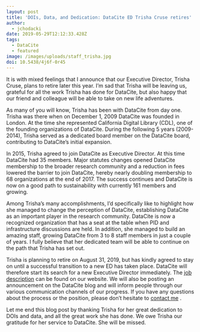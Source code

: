 ```yaml
---
layout: post
title: 'DOIs, Data, and Dedication: DataCite ED Trisha Cruse retires'
author:
  - jchodacki
date: 2019-05-29T12:12:33.428Z
tags:
  - DataCite
  - featured
image: /images/uploads/staff_trisha.jpg
doi: 10.5438/4j6f-0r45
---
```

It is with mixed feelings that I announce that our Executive Director, Trisha Cruse, plans to retire later this year. I’m sad that Trisha will be leaving us, grateful for all the work Trisha has done for DataCite, but also happy that our friend and colleague will be able to take on new life adventures.

As many of you will know, Trisha has been with DataCite from day one. Trisha was there when on December 1, 2009 DataCite was founded in London. At the time she represented California Digital Library (CDL), one of the founding organizations of DataCite. During the following 5 years (2009-2014), Trisha served as a dedicated board member on the DataCite board, contributing to DataCite’s initial expansion.


In 2015, Trisha agreed to join DataCite as Executive Director. At this time DataCite had 35 members. Major statutes changes opened DataCite membership to the broader research community and a reduction in fees lowered the barrier to join DataCite, hereby nearly doubling membership to 68 organizations at the end of 2017. The success continues and DataCite is now on a good path to sustainability with currently 161 members and growing.


Among Trisha’s many accomplishments, I’d specifically like to highlight how she managed to change the perception of DataCite, establishing DataCite as an important player in the research community. DataCite is now a recognized organization that has a seat at the table when PID and infrastructure discussions are held. In addition, she managed to build an amazing staff, growing DataCite from 3 to 8 staff members in just a couple of years. I fully believe that her dedicated team will be able to continue on the path that Trisha has set out. 


Trisha is planning to retire on August 31, 2019, but has kindly agreed to stay on until a successful transition to a new ED has taken place. DataCite will therefore start its search for a new Executive Director immediately. The [job description](https://datacite.org/jobopportunities.html) can be found on our website. We will also be posting an announcement on the DataCite blog and will inform people through our various communication channels of our progress. If you have any questions about the process or the position, please don’t hesitate to [contact me](mailto:board.president@datacite.org) .

Let me end this blog post by thanking Trisha for her great dedication to DOIs and data, and all the great work she has done. We owe Trisha our gratitude for her service to DataCite. She will be missed.
